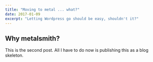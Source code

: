 ```yaml
---
title: "Moving to metal ... what?"
date: 2017-01-09
excerpt: "Letting Wordpress go should be easy, shouldn't it?"
---
```


## Why metalsmith?

This is the second post. All I have to do now is publishing this as a blog skeleton.